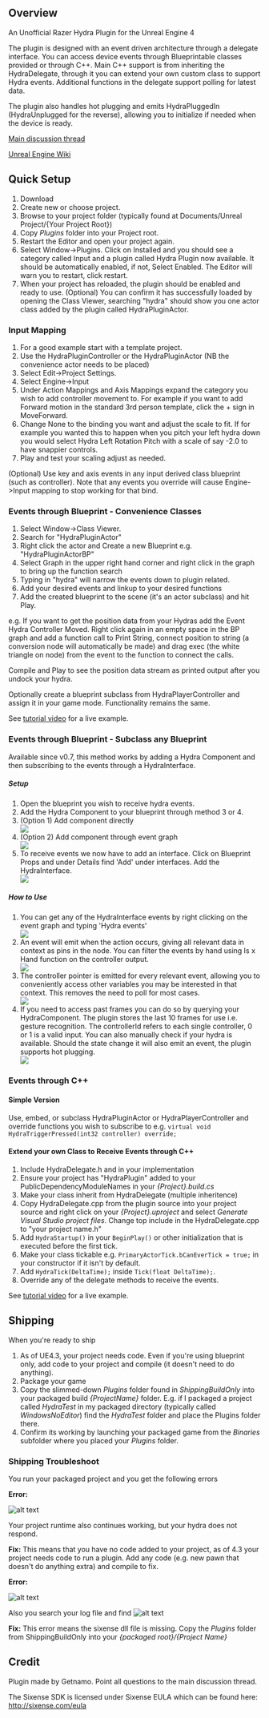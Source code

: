 ## Overview ##


An Unofficial Razer Hydra Plugin for the Unreal Engine 4

The plugin is designed with an event driven architecture through a delegate interface. You can access device events through Blueprintable classes provided or through C++. Main C++ support is from inheriting the HydraDelegate, through it you can extend your own custom class to support Hydra events. Additional functions in the delegate support polling for latest data.

The plugin also handles hot plugging and emits HydraPluggedIn (HydraUnplugged for the reverse), allowing you to initialize if needed when the device is ready.

[Main discussion thread](https://forums.unrealengine.com/showthread.php?3505-Razer-Hydra-Plugin)

[Unreal Engine Wiki](https://wiki.unrealengine.com/Unofficial_Hydra_Plugin)

## Quick Setup ##

 1.	Download 
 2.	Create new or choose project.
 3.	Browse to your project folder (typically found at Documents/Unreal Project/{Your Project Root})
 4.	Copy *Plugins* folder into your Project root.
 5.	Restart the Editor and open your project again.
 6.	Select Window->Plugins. Click on Installed and you should see a category called Input and a plugin called Hydra Plugin now available. It should be automatically enabled, if not, Select Enabled. The Editor will warn you to restart, click restart.
 7.	When your project has reloaded, the plugin should be enabled and ready to use.
(Optional) You can confirm it has successfully loaded by opening the Class Viewer, searching "hydra" should show you one actor class added by the plugin called HydraPluginActor.

### Input Mapping ###

 1.	For a good example start with a template project.
 2.	Use the HydraPluginController or the HydraPluginActor (NB the convenience actor needs to be placed)
 3.	Select Edit->Project Settings.
 4.	Select Engine->Input
 5.	Under Action Mappings and Axis Mappings expand the category you wish to add controller movement to. For example if you want to add Forward motion in the standard 3rd person template, click the + sign in MoveForward.
 6.	Change None to the binding you want and adjust the scale to fit. If for example you wanted this to happen when you pitch your left hydra down you would select Hydra Left Rotation Pitch with a scale of say -2.0 to have snappier controls.
 7.	Play and test your scaling adjust as needed.

(Optional) Use key and axis events in any input derived class blueprint (such as controller). Note that any events you override will cause Engine->Input mapping to stop working for that bind.


### Events through Blueprint - Convenience Classes ###

 1.	Select Window->Class Viewer.
 2.	Search for "HydraPluginActor"
 3.	Right click the actor and Create a new Blueprint e.g. "HydraPluginActorBP"
 4.	Select Graph in the upper right hand corner and right click in the graph to bring up the function search
 5.	Typing in "hydra" will narrow the events down to plugin related.
 6.	Add your desired events and linkup to your desired functions
 7.	Add the created blueprint to the scene (it's an actor subclass) and hit Play.

e.g. If you want to get the position data from your Hydras add the Event Hydra Controller Moved. Right click again in an empty space in the BP graph and add a function call to Print String, connect position to string (a conversion node will automatically be made) and drag exec (the white triangle on node) from the event to the function to connect the calls.

Compile and Play to see the position data stream as printed output after you undock your hydra.

Optionally create a blueprint subclass from HydraPlayerController and assign it in your game mode. Functionality remains the same.

See [tutorial video](https://www.youtube.com/watch?v=zRURG4Zp0Zo) for a live example.

### Events through Blueprint - Subclass  any Blueprint ###

Available since v0.7, this method works by adding a Hydra Component and then subscribing to the events through a HydraInterface.

##### Setup #####
<ol>
<li> Open the blueprint you wish to receive hydra events.</li>
<li> Add the Hydra Component to your blueprint through method 3 or 4.</li>
<li> (Option 1) Add component directly</li>

<img src="http://i.imgur.com/04uZ62p.png">

<li> (Option 2) Add component through event graph</li>

<img src="http://i.imgur.com/We6ATck.png">

<li> To receive events we now have to add an interface. Click on Blueprint Props and under Details find 'Add' under interfaces. Add the HydraInterface.</li>

<img src="http://i.imgur.com/QgrcTgi.png">

</ol>

##### How to Use

<ol>
<li>You can get any of the HydraInterface events by right clicking on the event graph and typing 'Hydra events'</li>

<img src="http://i.imgur.com/7348GgZ.png">

<li>An event will emit when the action occurs, giving all relevant data in context as pins in the node. You can filter the events by hand using Is x Hand function on the controller output.</li>

<img src="http://i.imgur.com/6EuRcBN.png">

<li>The controller pointer is emitted for every relevant event, allowing you to conveniently access other variables you may be interested in that context. This removes the need to poll for most cases.</li>

<img src="http://i.imgur.com/Xp861nw.png">

<li> If you need to access past frames you can do so by querying your HydraComponent. The plugin stores the last 10 frames for use i.e. gesture recognition. The controllerId refers to each single controller, 0 or 1 is a valid input. You can also manually check if your hydra is available. Should the state change it will also emit an event, the plugin supports hot plugging.</li>

<img src="http://i.imgur.com/IopRDKg.png">

</ol>


### Events through C++ ###

#### Simple Version ####
Use, embed, or subclass HydraPluginActor or HydraPlayerController and override functions you wish to subscribe to e.g.
```virtual void HydraTriggerPressed(int32 controller) override;```

#### Extend your own Class to Receive Events through C++ ####

 1.	Include HydraDelegate.h and in your implementation
 2.	Ensure your project has "HydraPlugin" added to your PublicDependencyModuleNames in your *{Project}.build.cs*
 3.	Make your class inherit from HydraDelegate (multiple inheritence)
 4.	Copy HydraDelegate.cpp from the plugin source into your project source and right click on your *{Project}.uproject* and select *Generate Visual Studio project files*. Change top include in the HydraDelegate.cpp to "your project name.h"
 5.	Add ```HydraStartup()``` in your ```BeginPlay()``` or other initialization that is executed before the first tick.
 6.	Make your class tickable e.g. ```PrimaryActorTick.bCanEverTick = true;``` in your constructor if it isn't by default.
 7.	Add ```HydraTick(DeltaTime);``` inside ```Tick(float DeltaTime);```.
 8.	Override any of the delegate methods to receive the events.

See [tutorial video](https://www.youtube.com/watch?v=zRURG4Zp0Zo) for a live example.

## Shipping ##

When you're ready to ship

 1. As of UE4.3, your project needs code. Even if you're using blueprint only, add code to your project and compile (it doesn't need to do anything).
 2. Package your game
 3. Copy the slimmed-down *Plugins* folder found in *ShippingBuildOnly* into your packaged build *{ProjectName}* folder. E.g. if I packaged a project called *HydraTest* in my packaged directory (typically called *WindowsNoEditor*) find the *HydraTest* folder and place the Plugins folder there.
 4. Confirm its working by launching your packaged game from the *Binaries* subfolder where you placed your *Plugins* folder.

### Shipping Troubleshoot ###

You run your packaged project and you get the following errors

**Error:**

![alt text](http://i.imgur.com/IEIk7Rm.png "No Code Project Error")

Your project runtime also continues working, but your hydra does not respond.

**Fix:** This means that you have no code added to your project, as of 4.3 your project needs code to run a plugin. Add any code (e.g. new pawn that doesn't do anything extra) and compile to fix.

**Error:**

![alt text](http://i.imgur.com/j4UAp8t.png "DLL not found Error")

Also you search your log file and find 
![alt text](http://i.imgur.com/jy6nsmX.png "Log of DLL not found Error")

**Fix:** This error means the sixense dll file is missing. Copy the *Plugins* folder from ShippingBuildOnly into your *{packaged root}/{Project Name}*

## Credit ##
Plugin made by Getnamo. Point all questions to the main discussion thread.

The Sixense SDK is licensed under Sixense EULA which can be found here: http://sixense.com/eula
